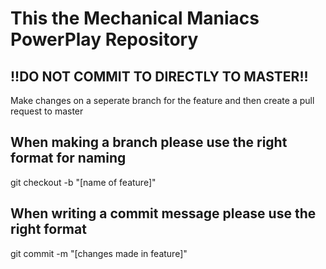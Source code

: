 # This the Mechanical Maniacs PowerPlay Repository

## !!DO NOT COMMIT TO DIRECTLY TO MASTER!!

Make changes on a seperate branch for the feature and then create a pull request to master

## When making a branch please use the right format for naming
git checkout -b "[name of feature]"

## When writing a commit message please use the right format

git commit -m "[changes made in feature]"
